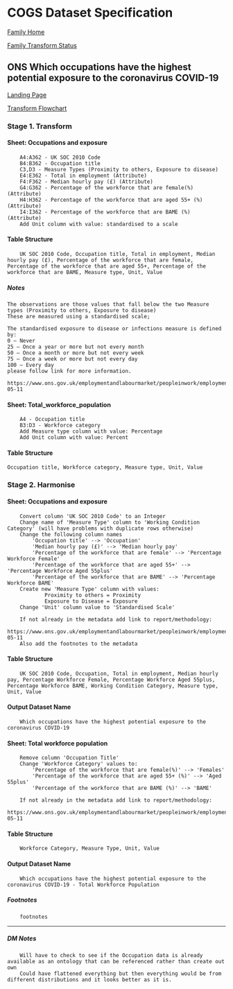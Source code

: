 # COGS Dataset Specification

[Family Home](https://gss-cogs.github.io/family-covid-19/datasets/specmenu.html)

[Family Transform Status](https://gss-cogs.github.io/family-covid-19/datasets/index.html)

## ONS Which occupations have the highest potential exposure to the coronavirus COVID-19

[Landing Page](https://www.ons.gov.uk/employmentandlabourmarket/peopleinwork/employmentandemployeetypes/articles/whichoccupationshavethehighestpotentialexposuretothecoronaviruscovid19/2020-05-11)

[Transform Flowchart](https://gss-cogs.github.io/family-covid-19/datasets/specflowcharts.html?ONS-Which-occupations-have-the-highest-potential-exposure-to-the-coronavirus-COVID-19/flowchart.ttl)

### Stage 1. Transform

#### Sheet: Occupations and exposure

        A4:A362 - UK SOC 2010 Code
        B4:B362 - Occupation title 
        C3,D3 - Measure Types (Proximity to others, Exposure to disease) 
        E4:E362 - Total in employment (Attribute)
        F4:F362 - Median hourly pay (£) (Attribute)
        G4:G362 - Percentage of the workforce that are female(%) (Attribute)
        H4:H362 - Percentage of the workforce that are aged 55+ (%) (Attribute)
        I4:I362 - Percentage of the workforce that are BAME (%) (Attribute)
        Add Unit column with value: standardised to a scale

#### Table Structure

		UK SOC 2010 Code, Occupation title, Total in employment, Median hourly pay (£), Percentage of the workforce that are female, Percentage of the workforce that are aged 55+, Percentage of the workforce that are BAME, Measure type, Unit, Value


##### Notes 
    The observations are those values that fall below the two Measure types (Proximity to others, Exposure to disease)
    These are measured using a standardised scale;
    
    The standardised exposure to disease or infections measure is defined by:
    0 – Never
    25 – Once a year or more but not every month
    50 – Once a month or more but not every week
    75 – Once a week or more but not every day
    100 – Every day
    please follow link for more information. 
        https://www.ons.gov.uk/employmentandlabourmarket/peopleinwork/employmentandemployeetypes/articles/whichoccupationshavethehighestpotentialexposuretothecoronaviruscovid19/2020-05-11

#### Sheet: Total_workforce_population

        A4 - Occupation title 
        B3:D3 - Workforce category
        Add Measure type column with value: Percentage
        Add Unit column with value: Percent

#### Table Structure
    Occupation title, Workforce category, Measure type, Unit, Value


### Stage 2. Harmonise

#### Sheet: Occupations and exposure

		Convert column 'UK SOC 2010 Code' to an Integer
		Change name of 'Measure Type' column to 'Working Condition Category' (will have problems with duplicate rows otherwise)
		Change the following column names
			'Occupation title' --> 'Occupation'
			'Median hourly pay (£)' --> 'Median hourly pay'
			'Percentage of the workforce that are female' --> 'Percentage Workforce Female'
			'Percentage of the workforce that are aged 55+' --> 'Percentage Workforce Aged 55plus'
			'Percentage of the workforce that are BAME' --> 'Percentage Workforce BAME'
		Create new 'Measure Type' column with values:
				Proximity to others = Proximity
				Exposure to Disease = Exposure
		Change 'Unit' column value to 'Standardised Scale'

		If not already in the metadata add link to report/methodology:
		https://www.ons.gov.uk/employmentandlabourmarket/peopleinwork/employmentandemployeetypes/articles/whichoccupationshavethehighestpotentialexposuretothecoronaviruscovid19/2020-05-11
		Also add the footnotes to the metadata
		

#### Table Structure

		UK SOC 2010 Code, Occupation, Total in employment, Median hourly pay, Percentage Workforce Female, Percentage Workforce Aged 55plus, Percentage Workforce BAME, Working Condition Category, Measure type, Unit, Value

#### Output Dataset Name

		Which occupations have the highest potential exposure to the coronavirus COVID-19

	
#### Sheet: Total workforce population

		Remove column 'Occupation Title'
		Change 'Workforce Category' values to:
			'Percentage of the workforce that are female(%)' --> 'Females'
			'Percentage of the workforce that are aged 55+ (%)' --> 'Aged 55plus'
			'Percentage of the workforce that are BAME (%)' --> 'BAME'

		If not already in the metadata add link to report/methodology:
		https://www.ons.gov.uk/employmentandlabourmarket/peopleinwork/employmentandemployeetypes/articles/whichoccupationshavethehighestpotentialexposuretothecoronaviruscovid19/2020-05-11

#### Table Structure

		Workforce Category, Measure Type, Unit, Value

#### Output Dataset Name

		Which occupations have the highest potential exposure to the coronavirus COVID-19 - Total Workforce Population

##### Footnotes

		footnotes

--------------

##### DM Notes

		Will have to check to see if the Occupation data is already available as an ontology that can be referenced rather than create out own
		Could have flattened everything but then everything would be from different distributions and it looks better as it is.

